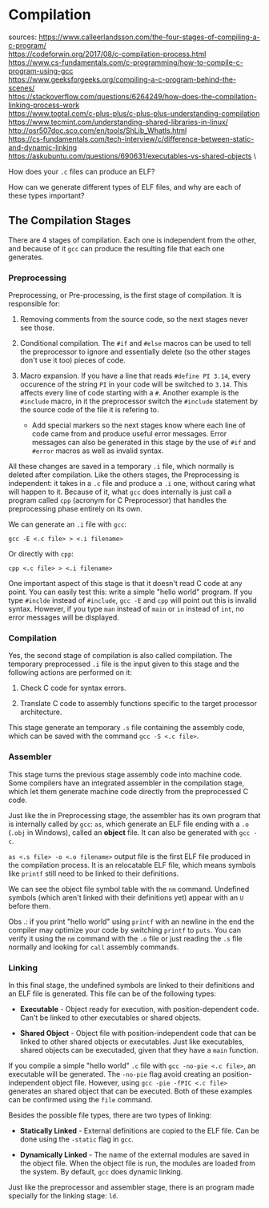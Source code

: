 # Compilation

sources:
https://www.calleerlandsson.com/the-four-stages-of-compiling-a-c-program/ \
https://codeforwin.org/2017/08/c-compilation-process.html \
https://www.cs-fundamentals.com/c-programming/how-to-compile-c-program-using-gcc \
https://www.geeksforgeeks.org/compiling-a-c-program-behind-the-scenes/ \
https://stackoverflow.com/questions/6264249/how-does-the-compilation-linking-process-work \
https://www.toptal.com/c-plus-plus/c-plus-plus-understanding-compilation \
https://www.tecmint.com/understanding-shared-libraries-in-linux/ \
http://osr507doc.sco.com/en/tools/ShLib_WhatIs.html \
https://cs-fundamentals.com/tech-interview/c/difference-between-static-and-dynamic-linking \
https://askubuntu.com/questions/690631/executables-vs-shared-objects \

How does your `.c` files can produce an ELF?

How can we generate different types of ELF files, and why are each of
these types important?

## The Compilation Stages

There are 4 stages of compilation. Each one is independent from the other,
and because of it `gcc` can produce the resulting file that each one
generates.

### Preprocessing

Preprocessing, or Pre-processing, is the first stage of compilation. It is
responsible for:

1. Removing comments from the source code, so the next stages never see
those.

2. Conditional compilation. The `#if` and `#else` macros can be used
to tell the preprocessor to ignore and essentially delete (so the
other stages don't use it too) pieces of code.

3. Macro expansion. If you have a line that reads `#define PI 3.14`, every
occurence of the string `PI` in your code will be switched to `3.14`. This
affects every line of code starting with a `#`. Another example is the
`#include` macro, in it the preprocessor switch the `#include` statement
by the source code of the file it is refering to.

	* Add special markers so the next stages know where each line of code
	came from and produce useful error messages. Error messages can also be
	generated in this stage by the use of `#if` and `#error` macros as well
	as invalid syntax.

All these changes are saved in a temporary `.i` file, which normally is
deleted after compilation. Like the others stages, the Preprocessing is
independent: it takes in a `.c` file and produce a `.i` one, without
caring what will happen to it. Because of it, what `gcc` does internally
is just call a program called `cpp` (acronym for C Preprocessor) that
handles the preprocessing phase entirely on its own.

We can generate an `.i` file with `gcc`:

`gcc -E <.c file> > <.i filename>`

Or directly with `cpp`:

`cpp <.c file> > <.i filename>`

One important aspect of this stage is that it doesn't read C code at any
point. You can easily test this: write a simple "hello world"
program. If you type `#inclde` instead of `#include`, `gcc -E` and `cpp`
will point out this is invalid syntax. However, if you type `man`
instead of `main` or `in` instead of `int`, no error messages will be
displayed.

### Compilation

Yes, the second stage of compilation is also called compilation. The
temporary preprocessed `.i` file is the input given to this stage
and the following actions are performed on it:

1. Check C code for syntax errors.

2. Translate C code to assembly functions specific to  the target
processor architecture.

This stage generate an temporary `.s` file containing the assembly code,
which can be saved with the command `gcc -S <.c file>`.

### Assembler

This stage turns the previous stage assembly code into machine code. Some
compilers have an integrated assembler in the compilation stage, which let
them generate machine code directly from the preprocessed C code.

Just like the in Preprocessing stage, the assembler has its own program
that is internally called by `gcc`: `as`, which generate an ELF file
ending with a `.o` (`.obj` in Windows), called an **object** file.
It can also be generated with `gcc -c`.

`as <.s file> -o <.o filename>` output file is the first ELF file
produced in the compilation process. It is an relocatable ELF file,
which means symbols like `printf` still need to be linked to their
definitions.

We can see the object file symbol table with the `nm` command. Undefined
symbols (which aren't linked with their definitions yet) appear with an
`U` before them.

Obs .: if you print "hello world" using `printf` with an newline in the end
the compiler may optimize your code by switching `printf` to `puts`. You
can verify it using the `nm` command with the `.o` file or just reading the
`.s` file normally and looking for `call` assembly commands.

### Linking

In this final stage, the undefined symbols are linked to their definitions
and an ELF file is generated. This file can be of the following types:

* __Executable__ - Object ready for execution, with position-dependent
code. Can't be linked to other executables or shared objects.

* __Shared Object__ - Object file with position-independent code that can
be linked to other shared objects or executables. Just like executables,
shared objects can be executaded, given that they have a `main` function.

If you compile a simple "hello world" `.c` file with
`gcc -no-pie <.c file>`, an executable will be generated. The `-no-pie`
flag avoid creating an position-independent object file. However, using
`gcc -pie -fPIC <.c file>` generates an shared object that can be
executed. Both of these examples can be confirmed using the `file`
command.

Besides the possible file types, there are two types of linking:

* __Statically Linked__ - External definitions are copied to the
ELF file. Can be done using the `-static` flag in `gcc`.

* __Dynamically Linked__ - The name of the external modules are saved in
the object file. When the object file is run, the modules are loaded from
the system. By default, `gcc` does dynamic linking.

Just like the preprocessor and assembler stage, there is an program
made specially for the linking stage: `ld`.
